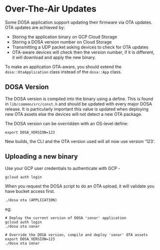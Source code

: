 Over-The-Air Updates
====================
Some DOSA application support updating their firmware via OTA updates. OTA updates are achieved by:

* Storing the application binary on GCP Cloud Storage
* Storing a DOSA version number on Cloud Storage
* Transmitting a UDP packet asking devices to check for OTA updates
* OTA-aware devices will check then the version number, if it is different, it will download and apply the new binary.

To make an application OTA-aware, you should extend the `dosa::OtaApplication` class instead of the `dosa::App` class.

DOSA Version
------------
The DOSA version is compiled into the binary using a define. This is found in `lib/common/src/const.h` and should be
updated with every major DOSA release. It is particularly important this value is updated when deploying new OTA assets
else the devices will not detect a new OTA package.

The DOSA version can be overridden with an OS-level define:

    export DOSA_VERSION=123

New builds, the CLI and the OTA version used will all now use version '123'. 

Uploading a new binary
----------------------
Use your GCP user credentials to authenticate with GCP -

    gcloud auth login
    
When you request the DOSA script to do an OTA upload, it will validate you have bucket access first.

    ./dosa ota (APPLICATION)
    
eg:

    # Deploy the current version of DOSA 'sonar' application
    gcloud auth login
    ./dosa ota sonar
    
    # Override the DOSA version, compile and deploy 'sonar' OTA assets
    export DOSA_VERSION=123
    ./dosa ota sonar
    